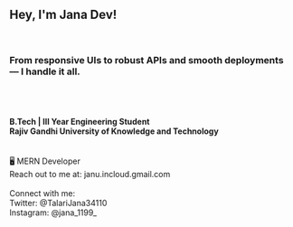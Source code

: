 <h2>Hey, I'm Jana Dev! </h2>
 <br>
 <h3>
From responsive UIs to robust APIs and smooth deployments — I handle it all.
 </h3>
 <br> 
<br>
<h4>B.Tech | III Year Engineering Student <br> Rajiv Gandhi University of Knowledge and Technology</h4>
<br>
🖥 MERN Developer <br>
Reach out to me at: janu.incloud.gmail.com <br>
<br>
Connect with me: <br>
Twitter: @TalariJana34110 <br>
Instagram: @jana_1199_ <br>
